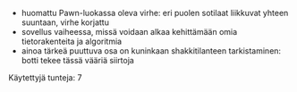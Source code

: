 * huomattu Pawn-luokassa oleva virhe: eri puolen sotilaat liikkuvat yhteen suuntaan, virhe korjattu
* sovellus vaiheessa, missä voidaan alkaa kehittämään omia tietorakenteita ja algoritmia
* ainoa tärkeä puuttuva osa on kuninkaan shakkitilanteen tarkistaminen: botti tekee tässä
vääriä siirtoja

Käytettyjä tunteja: 7
